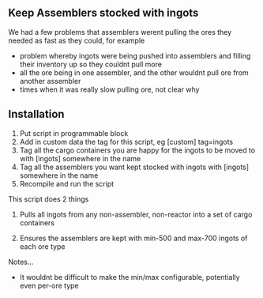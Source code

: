 Keep Assemblers stocked with ingots
-----------------------------------
We had a few problems that assemblers werent pulling the ores they needed as fast as they could, for example
- problem whereby ingots were being pushed into assemblers and filling their inventory up so they couldnt pull more
- all the ore being in one assembler, and the other wouldnt pull ore from another assembler
- times when it was really slow pulling ore, not clear why

Installation
------------
1. Put script in programmable block
2. Add in custom data the tag for this script, eg
[custom]
tag=ingots
3. Tag all the cargo containers you are happy for the ingots to be moved to with [ingots] somewhere in the name
4. Tag all the assemblers you want kept stocked with ingots with [ingots] somewhere in the name
5. Recompile and run the script

This script does 2 things

1. Pulls all ingots from any non-assembler, non-reactor into a set of cargo containers 

2. Ensures the assemblers are kept with min-500 and max-700 ingots of each ore type


Notes...
- It wouldnt be difficult to make the min/max configurable, potentially even per-ore type